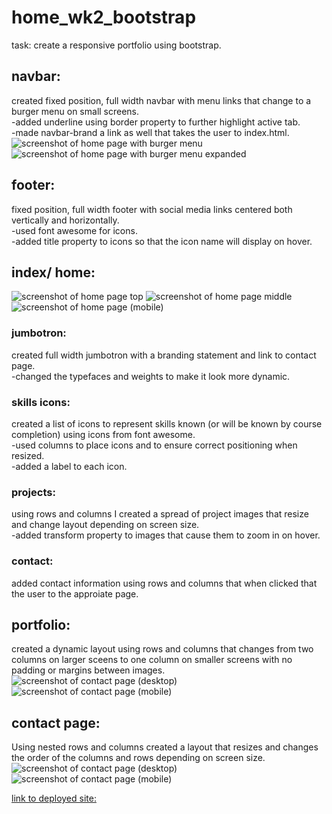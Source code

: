 # home_wk2_bootstrap
 task: create a responsive portfolio using bootstrap.

 ## navbar:
 created fixed position, full width navbar with menu links that change to a burger menu on small screens.\
 -added underline using border property to further highlight active tab.\
 -made navbar-brand a link as well that takes the user to index.html.
 ![screenshot of home page with burger menu](/screenshots/mobile-index.jpg)
![screenshot of home page with burger menu expanded](/screenshots/mobile-index-burger.jpg)

 ## footer:
 fixed position, full width footer with social media links centered both vertically and horizontally.\
 -used font awesome for icons.\
 -added title property to icons so that the icon name will display on hover.

 ## index/ home:
 ![screenshot of home page top](/screenshots/desktop-index-top.jpg)
 ![screenshot of home page middle](/screenshots/desktop-index-mid.jpg)
 ![screenshot of home page (mobile)](/screenshots/mobile-index.jpg)
 ### jumbotron:
created full width jumbotron with a branding statement and link to contact page.\
-changed the typefaces and weights to make it look more dynamic.
### skills icons:
created a list of icons to represent skills known (or will be known by course completion) using icons from font awesome.\
-used columns to place icons and to ensure correct positioning when resized.\
-added a label to each icon.
### projects:
using rows and columns I created a spread of project images that resize and change layout depending on screen size.\
-added transform property to images that cause them to zoom in on hover.
### contact:
added contact information using rows and columns that when clicked that the user to the approiate page.

## portfolio:
created a dynamic layout using rows and columns that changes from two columns on larger sceens to one column on smaller screens with no padding or margins between images.
![screenshot of contact page (desktop)](/screenshots/desktop-portfolio.jpg)
![screenshot of contact page (mobile)](/screenshots/mobile-portfolio.jpg)

## contact page:
Using nested rows and columns created a layout that resizes and changes the order of the columns and rows depending on screen size.
![screenshot of contact page (desktop)](/screenshots/desktop-contact.jpg)
![screenshot of contact page (mobile)](/screenshots/mobile-contact.jpg)

[link to deployed site:](https://nick75mowbray.github.io/bootstrap_portfolio/)
